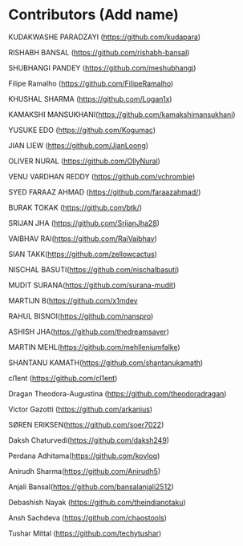 
# Contributors (Add name)

KUDAKWASHE PARADZAYI (https://github.com/kudapara)

RISHABH BANSAL (https://github.com/rishabh-bansal)

SHUBHANGI PANDEY (https://github.com/meshubhangi)

Filipe Ramalho (https://github.com/FilipeRamalho)

KHUSHAL SHARMA (https://github.com/Logan1x)

KAMAKSHI MANSUKHANI(https://github.com/kamakshimansukhani)

YUSUKE EDO (https://github.com/Kogumac)

JIAN LIEW (https://github.com/JianLoong)

OLIVER NURAL (https://github.com/OllyNural)

VENU VARDHAN REDDY (https://github.com/vchrombie)

SYED FARAAZ AHMAD (https://github.com/faraazahmad/)

BURAK TOKAK (https://github.com/btk/)

SRIJAN JHA (https://github.com/SrijanJha28)

VAIBHAV RAI(https://github.com/RaiVaibhav)

SIAN TAKK(https://github.com/zellowcactus)

NISCHAL BASUTI(https://github.com/nischalbasuti)

MUDIT SURANA(https://github.com/surana-mudit)

MARTIJN B(https://github.com/x1mdev

RAHUL BISNOI(https://github.com/nanspro)

ASHISH JHA(https://github.com/thedreamsaver)

MARTIN MEHL(https://github.com/mehlleniumfalke)

SHANTANU KAMATH(https://github.com/shantanukamath)

cl1ent (https://github.com/cl1ent)

Dragan Theodora-Augustina (https://github.com/theodoradragan)


Victor Gazotti (https://github.com/arkanius)

SØREN ERIKSEN(https://github.com/soer7022)

Daksh Chaturvedi(https://github.com/daksh249)

Perdana Adhitama(https://github.com/kovloq)

Anirudh Sharma(https://github.com/Anirudh5)

Anjali Bansal(https://github.com/bansalanjali2512)

Debashish Nayak (https://github.com/theindianotaku)

Ansh Sachdeva (https://github.com/chaostools)

Tushar Mittal (https://github.com/techytushar)
